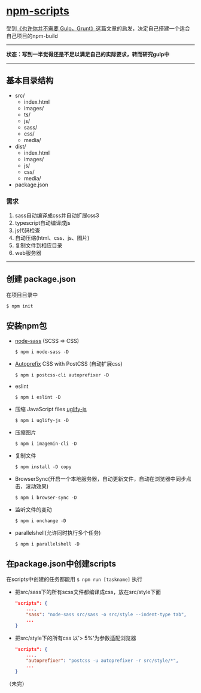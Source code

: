 # [npm-scripts](https://docs.npmjs.com/misc/scripts)

受到[《也许你并不需要 Gulp，Grunt》](http://www.w3ctrain.com/2016/02/27/why-npm-scripts/)这篇文章的启发，决定自己搭建一个适合自己项目的npm-build

***

**状态：写到一半觉得还是不足以满足自己的实际要求，转而研究gulp中**

***

## 基本目录结构
* src/
    * index.html
    * images/
    * ts/
    * js/
    * sass/
    * css/
    * media/
* dist/
    * index.html
    * images/
    * js/
    * css/
    * media/
* package.json

### 需求
1. sass自动编译成css并自动扩展css3
2. typescript自动编译成js
3. js代码检查
4. 自动压缩(html、css、js、图片)
5. 复制文件到相应目录
6. web服务器

*** 

## 创建 package.json
在项目目录中

```shell 
$ npm init
```

## 安装npm包
* [node-sass](https://github.com/sass/node-sass) (SCSS => CSS)

    ```shell
    $ npm i node-sass -D
    ```

* [Autoprefix](https://www.npmjs.com/package/autoprefixer) CSS with PostCSS (自动扩展css)

    ```shell
    $ npm i postcss-cli autoprefixer -D 
    ```

* eslint

    ```shell
    $ npm i eslint -D 
    ```

* 压缩 JavaScript files [uglify-js](https://github.com/mishoo/UglifyJS2)

    ```shell
    $ npm i uglify-js -D
    ```
    
* 压缩图片
    ```shell
    $ npm i imagemin-cli -D
    ```

* 复制文件
    ```shell
    $ npm install -D copy
    ```

* BrowserSync(开启一个本地服务器，自动更新文件，自动在浏览器中同步点击，滚动效果)

    ```shell
    $ npm i browser-sync -D
    ```

* 监听文件的变动

    ```shell
    $ npm i onchange -D
    ```

* parallelshell(允许同时执行多个任务)

    ```shell
    $ npm i parallelshell -D
    ```

## 在package.json中创建scripts
在scripts中创建的任务都能用 `$ npm run [taskname]` 执行

* 把src/sass下的所有scss文件都编译成css，放在src/style下面

    ```json
    "scripts": {
        ...,
        "sass": "node-sass src/sass -o src/style --indent-type tab",
        ...
    }
    ```
    
* 把src/style下的所有css 以'> 5%'为参数适配浏览器
    ```json
    "scripts": {
        ...,
        "autoprefixer": "postcss -u autoprefixer -r src/style/*",
        ...
    }
    ```

（未完）







